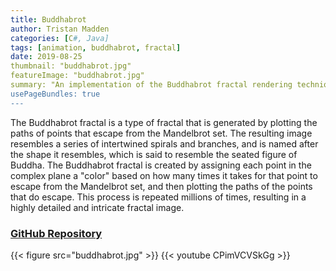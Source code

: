 ```yaml
---
title: Buddhabrot
author: Tristan Madden
categories: [C#, Java]
tags: [animation, buddhabrot, fractal]
date: 2019-08-25
thumbnail: "buddhabrot.jpg"
featureImage: "buddhabrot.jpg"
summary: "An implementation of the Buddhabrot fractal rendering technique, which visualizes escape-time trajectories of points outside the Mandelbrot set, creating intricate patterns that resemble a seated Buddha figure."
usePageBundles: true
---
```


The Buddhabrot fractal is a type of fractal that is generated by plotting the paths of points that escape from the Mandelbrot set. The resulting image resembles a series of intertwined spirals and branches, and is named after the shape it resembles, which is said to resemble the seated figure of Buddha. The Buddhabrot fractal is created by assigning each point in the complex plane a "color" based on how many times it takes for that point to escape from the Mandelbrot set, and then plotting the paths of the points that do escape. This process is repeated millions of times, resulting in a highly detailed and intricate fractal image.

<h3><a href="https://github.com/Trimad/Sandbox">GitHub Repository</a></h3>

{{< figure src="buddhabrot.jpg" >}}
{{< youtube CPimVCVSkGg >}}